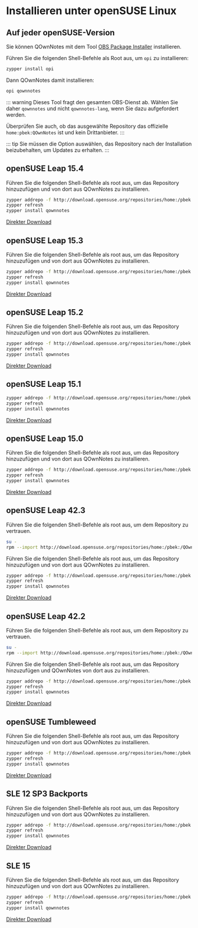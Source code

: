 # Installieren unter openSUSE Linux

<installation-opensuse/>

<!-- <Content :page-key="getPageKey($site.pages, '/installation/ubuntu.md')" /> -->


## Auf jeder openSUSE-Version

Sie können QOwnNotes mit dem Tool [OBS Package Installer](https://github.com/openSUSE/opi) installieren.

Führen Sie die folgenden Shell-Befehle als Root aus, um `opi` zu installieren:

```bash
zypper install opi
```

Dann QOwnNotes damit installieren:

```bash
opi qownnotes
```

::: warning
Dieses Tool fragt den gesamten OBS-Dienst ab. Wählen Sie daher `qownnotes` und nicht `qownnotes-lang`, wenn Sie dazu aufgefordert werden.

Überprüfen Sie auch, ob das ausgewählte Repository das offizielle `home:pbek:QOwnNotes` ist und kein Drittanbieter.
:::

::: tip
Sie müssen die Option auswählen, das Repository nach der Installation beizubehalten, um Updates zu erhalten.
:::

## openSUSE Leap 15.4

Führen Sie die folgenden Shell-Befehle als root aus, um das Repository hinzuzufügen und von dort aus QOwnNotes zu installieren.

```bash
zypper addrepo -f http://download.opensuse.org/repositories/home:/pbek:/QOwnNotes/15.4/home:pbek:QOwnNotes.repo
zypper refresh
zypper install qownnotes
```

[Direkter Download](https://download.opensuse.org/repositories/home:/pbek:/QOwnNotes/15.4)

## openSUSE Leap 15.3

Führen Sie die folgenden Shell-Befehle als root aus, um das Repository hinzuzufügen und von dort aus QOwnNotes zu installieren.

```bash
zypper addrepo -f http://download.opensuse.org/repositories/home:/pbek:/QOwnNotes/openSUSE_Leap_15.3/home:pbek:QOwnNotes.repo
zypper refresh
zypper install qownnotes
```

[Direkter Download](https://download.opensuse.org/repositories/home:/pbek:/QOwnNotes/openSUSE_Leap_15.3)

## openSUSE Leap 15.2

Führen Sie die folgenden Shell-Befehle als root aus, um das Repository hinzuzufügen und von dort aus QOwnNotes zu installieren.

```bash
zypper addrepo -f http://download.opensuse.org/repositories/home:/pbek:/QOwnNotes/openSUSE_Leap_15.2/home:pbek:QOwnNotes.repo
zypper refresh
zypper install qownnotes
```

[Direkter Download](https://download.opensuse.org/repositories/home:/pbek:/QOwnNotes/openSUSE_Leap_15.2)

## openSUSE Leap 15.1

```bash
zypper addrepo -f http://download.opensuse.org/repositories/home:/pbek:/QOwnNotes/openSUSE_Leap_15.1/home:pbek:QOwnNotes.repo
zypper refresh
zypper install qownnotes
```

[Direkter Download](https://download.opensuse.org/repositories/home:/pbek:/QOwnNotes/openSUSE_Leap_15.1)

## openSUSE Leap 15.0

Führen Sie die folgenden Shell-Befehle als root aus, um das Repository hinzuzufügen und von dort aus QOwnNotes zu installieren.

```bash
zypper addrepo -f http://download.opensuse.org/repositories/home:/pbek:/QOwnNotes/openSUSE_Leap_15.0/home:pbek:QOwnNotes.repo
zypper refresh
zypper install qownnotes
```

[Direkter Download](https://download.opensuse.org/repositories/home:/pbek:/QOwnNotes/openSUSE_Leap_15.0)

## openSUSE Leap 42.3

Führen Sie die folgenden Shell-Befehle als root aus, um dem Repository zu vertrauen.

```bash
su -
rpm --import http://download.opensuse.org/repositories/home:/pbek:/QOwnNotes/openSUSE_Leap_42.3/repodata/repomd.xml.key
```

Führen Sie die folgenden Shell-Befehle als root aus, um das Repository hinzuzufügen und von dort aus QOwnNotes zu installieren.

```bash
zypper addrepo -f http://download.opensuse.org/repositories/home:/pbek:/QOwnNotes/openSUSE_Leap_42.3/home:pbek:QOwnNotes.repo
zypper refresh
zypper install qownnotes
```

[Direkter Download](https://download.opensuse.org/repositories/home:/pbek:/QOwnNotes/openSUSE_Leap_42.3)

## openSUSE Leap 42.2

Führen Sie die folgenden Shell-Befehle als root aus, um dem Repository zu vertrauen.

```bash
su -
rpm --import http://download.opensuse.org/repositories/home:/pbek:/QOwnNotes/openSUSE_Leap_42.2/repodata/repomd.xml.key
```

Führen Sie die folgenden Shell-Befehle als root aus, um das Repository hinzuzufügen und QOwnNotes von dort aus zu installieren.

```bash
zypper addrepo -f http://download.opensuse.org/repositories/home:/pbek:/QOwnNotes/openSUSE_Leap_42.2/home:pbek:QOwnNotes.repo
zypper refresh
zypper install qownnotes
```

[Direkter Download](https://download.opensuse.org/repositories/home:/pbek:/QOwnNotes/openSUSE_Leap_42.2)

## openSUSE Tumbleweed

Führen Sie die folgenden Shell-Befehle als root aus, um das Repository hinzuzufügen und von dort aus QOwnNotes zu installieren.

```bash
zypper addrepo -f http://download.opensuse.org/repositories/home:/pbek:/QOwnNotes/openSUSE_Tumbleweed/home:pbek:QOwnNotes.repo
zypper refresh
zypper install qownnotes
```

[Direkter Download](https://download.opensuse.org/repositories/home:/pbek:/QOwnNotes/openSUSE_Tumbleweed)


## SLE 12 SP3 Backports

Führen Sie die folgenden Shell-Befehle als root aus, um das Repository hinzuzufügen und von dort aus QOwnNotes zu installieren.

```bash
zypper addrepo -f http://download.opensuse.org/repositories/home:/pbek:/QOwnNotes/SLE_12_SP3_Backports/home:pbek:QOwnNotes.repo
zypper refresh
zypper install qownnotes
```

[Direkter Download](https://download.opensuse.org/repositories/home:/pbek:/QOwnNotes/SLE_12_SP3_Backports)

## SLE 15

Führen Sie die folgenden Shell-Befehle als root aus, um das Repository hinzuzufügen und von dort aus QOwnNotes zu installieren.

```bash
zypper addrepo -f http://download.opensuse.org/repositories/home:/pbek:/QOwnNotes/SLE_15/home:pbek:QOwnNotes.repo
zypper refresh
zypper install qownnotes
```

[Direkter Download](https://download.opensuse.org/repositories/home:/pbek:/QOwnNotes/SLE_15)
